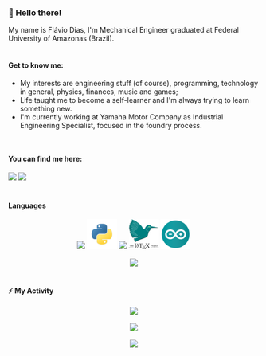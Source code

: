 <!-- ![Profile Views](https://komarev.com/ghpvc/?username=flaviohasd&color=green) 
![Followers](https://img.shields.io/github/followers/flaviohasd)  ![Stars](https://img.shields.io/github/stars/flaviohasd?label=Profile%20Stars&logo=Profile%20stars&logoColor=g) -->

### 👋 Hello there!

My name is Flávio Dias, I'm Mechanical Engineer graduated at Federal University of Amazonas (Brazil).
<br/>
<br/>

#### Get to know me:
- My interests are engineering stuff (of course), programming, technology in general, physics, finances, music and games;
- Life taught me to become a self-learner and I'm always trying to learn something new.
- I'm currently working at Yamaha Motor Company as Industrial Engineering Specialist, focused in the foundry process.
<br/>

#### You can find me here:
<p align="left">
<div>
<a href="https://www.linkedin.com/in/flaviohasd/" target="_blank"><img src="https://img.shields.io/badge/-LinkedIn-%230077B5?style=for-the-badge&logo=linkedin&logoColor=white" target="_blank"></a>
<a href="mailto:flaviohasd@hotmail.com" target="_blank"><img src="https://img.shields.io/badge/Microsoft_Outlook-0078D4?style=for-the-badge&logo=microsoft-outlook&logoColor=white" target="_blank"></a>

#

#### Languages
<p align="center">
<code><img height="60" src="https://avatars.githubusercontent.com/u/8590076?s=200&v=4"></code>
<code><img height="60" src="https://raw.githubusercontent.com/github/explore/80688e429a7d4ef2fca1e82350fe8e3517d3494d/topics/python/python.png"></code>
<code><img height="60" src="https://github.com/microsoft/PowerBI-Icons/raw/main/PNG/Power-BI.png"></code>
<code><img height="60" src="https://raw.githubusercontent.com/github/explore/80688e429a7d4ef2fca1e82350fe8e3517d3494d/topics/latex/latex.png"></code>
<code><img height="60" src="https://raw.githubusercontent.com/github/explore/80688e429a7d4ef2fca1e82350fe8e3517d3494d/topics/arduino/arduino.png"></code>
</p>

<p align="center">
    <img align="center" height="120px" src="https://github-readme-stats.vercel.app/api/top-langs/?username=flaviohasd&text_color=FFFFFF&bg_color=000000&title_color=FFFFFF&langs_count=15&layout=compact&hide_border=true" />
</p>

#

#### ⚡ My Activity

<p align="center">
  <img alig src="https://github-profile-trophy.vercel.app/?username=flaviohasd&no-bg=true&no-frame=true&theme=dark" />
</p>

<p align="center">
  <img alig src="https://github-readme-stats.vercel.app/api?username=flaviohasd&theme=dark&hide_border=true&include_all_commits=true&count_private=true" />
</p>

<p align="center">
  <img alig src="https://github-readme-streak-stats.herokuapp.com/?user=flaviohasd&theme=dark&hide_border=true" />
</p>

